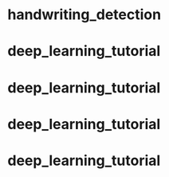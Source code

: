 # handwriting_detection
# deep_learning_tutorial
# deep_learning_tutorial
# deep_learning_tutorial
# deep_learning_tutorial
